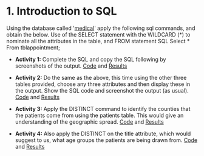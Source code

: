 # 1. Introduction to SQL
Using the database called '[medical](/Databases/medical.sql)' apply the following sql commands, and obtain the below. Use of the SELECT statement with the WILDCARD (*) to nominate all the attributes in the table, and FROM statement SQL Select * From tblappointment; 
* **Activity 1:** Complete the SQL and copy the SQL following by screenshots of the output.
[Code](</Introduction to SQL/introductionToSQL.sql>) and [Results](</Introduction to SQL/Introduction To SQL - Activity 1>)

* **Activity 2:** Do the same as the above, this time using the other three tables provided, choose any three attributes and then display these in the output. Show the SQL code and screenshot the output (as usual).
[Code](</Introduction to SQL/introductionToSQL.sql>) and [Results](</Introduction to SQL/Introduction To SQL - Activity 2>)

* **Activity 3:** Apply the DISTINCT command to identify the counties that the patients come from using the patients table. This would give an understanding of the geographic spread.
[Code](</Introduction to SQL/introductionToSQL.sql>) and [Results](</Introduction to SQL/Introduction To SQL - Activity 3>)

* **Activity 4:** Also apply the DISTINCT on the title attribute, which would suggest to us, what age groups the patients are being drawn from.
[Code](</Introduction to SQL/introductionToSQL.sql>) and [Results](</Introduction to SQL/Introduction To SQL - Activity 4>)
